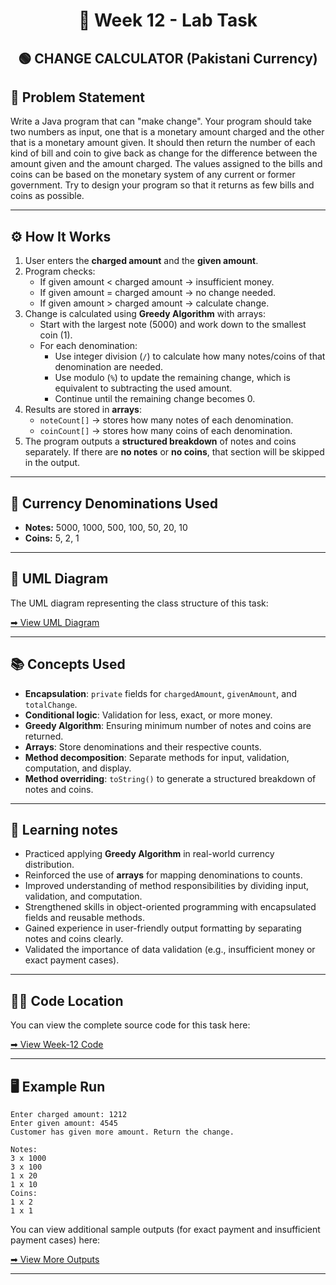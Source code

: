 <h1 align="center">📄 Week 12 - Lab Task</h1>

<h2 align="center">🟢 CHANGE CALCULATOR (Pakistani Currency) </h2>

## 📌 Problem Statement 

Write a Java program that can "make change". Your program should take two numbers as input,
one that is a monetary amount charged and the other that is a monetary amount given. 
It should then return the number of each kind of bill and coin to give back as change for the 
difference between the amount given and the amount charged. The values assigned to the bills 
and coins can be based on the monetary system of any current or former government.
Try to design your program so that it returns as few bills and coins as possible.

---

## ⚙️ How It Works

1. User enters the **charged amount** and the **given amount**.
2. Program checks:
    - If given amount < charged amount → insufficient money.
    - If given amount = charged amount → no change needed.
    - If given amount > charged amount → calculate change.
3. Change is calculated using **Greedy Algorithm** with arrays:
    - Start with the largest note (5000) and work down to the smallest coin (1).
    - For each denomination:
      - Use integer division (`/`) to calculate how many notes/coins of that denomination are needed.
      - Use modulo (`%`) to update the remaining change, which is equivalent to subtracting the used amount.
      - Continue until the remaining change becomes 0.
4. Results are stored in **arrays**: 
   - `noteCount[]` → stores how many notes of each denomination.
   - `coinCount[]` → stores how many coins of each denomination.
5. The program outputs a **structured breakdown** of notes and coins separately.
   If there are **no notes** or **no coins**, that section will be skipped in the output.

---

## 🏦 Currency Denominations Used

- **Notes:** 5000, 1000, 500, 100, 50, 20, 10
- **Coins:** 5, 2, 1

---

## 🧩 UML Diagram

The UML diagram representing the class structure of this task:

[➡ View UML Diagram](uml.png)

---

## 📚 Concepts Used

- **Encapsulation**: `private` fields for `chargedAmount`, `givenAmount`, and `totalChange`.
- **Conditional logic**: Validation for less, exact, or more money.
- **Greedy Algorithm**: Ensuring minimum number of notes and coins are returned.
- **Arrays**: Store denominations and their respective counts.
- **Method decomposition**: Separate methods for input, validation, computation, and display.
- **Method overriding**: `toString()` to generate a structured breakdown of notes and coins.

---

## 📝 Learning notes

- Practiced applying **Greedy Algorithm** in real-world currency distribution.
- Reinforced the use of **arrays** for mapping denominations to counts.
- Improved understanding of method responsibilities by dividing input, validation, and computation.
- Strengthened skills in object-oriented programming with encapsulated fields and reusable methods.
- Gained experience in user-friendly output formatting by separating notes and coins clearly.
- Validated the importance of data validation (e.g., insufficient money or exact payment cases).

---

## 👨‍💻 Code Location

You can view the complete source code for this task here:

[➡ View Week-12 Code](code)

---

## 🖥️ Example Run

```
Enter charged amount: 1212
Enter given amount: 4545
Customer has given more amount. Return the change.

Notes:
3 x 1000
3 x 100
1 x 20
1 x 10
Coins:
1 x 2
1 x 1
```

You can view additional sample outputs (for exact payment and insufficient payment cases) here:  

[➡ View More Outputs](output.png)

---